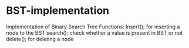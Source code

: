 # BST-implementation
Implementation of Binary Search Tree
Functions:
      Insert(); for inserting a node to the BST
      search(); check whether a value is present in BST or not
      delete(); for deleting a node
      
